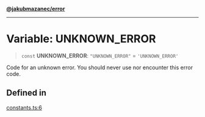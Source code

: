 [**@jakubmazanec/error**](../README.md)

---

# Variable: UNKNOWN_ERROR

> `const` **UNKNOWN_ERROR**: `"UNKNOWN_ERROR"` = `'UNKNOWN_ERROR'`

Code for an unknown error. You should never use nor encounter this error code.

## Defined in

[constants.ts:6](https://github.com/jakubmazanec/tools/blob/4bb343d3736e4f9f11a014de3241c6054262151e/packages/error/source/constants.ts#L6)
